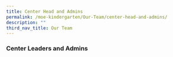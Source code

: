 ```yaml
---
title: Center Head and Admins
permalink: /moe-kindergarten/Our-Team/center-head-and-admins/
description: ""
third_nav_title: Our Team
---
```

### **Center Leaders and Admins**